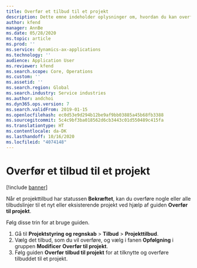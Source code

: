 ```yaml
---
title: Overfør et tilbud til et projekt
description: Dette emne indeholder oplysninger om, hvordan du kan overføre et tilbud til et nyt eller eksisterende projekt.
author: kfend
manager: AnnBe
ms.date: 05/28/2020
ms.topic: article
ms.prod: ''
ms.service: dynamics-ax-applications
ms.technology: ''
audience: Application User
ms.reviewer: kfend
ms.search.scope: Core, Operations
ms.custom: ''
ms.assetid: ''
ms.search.region: Global
ms.search.industry: Service industries
ms.author: andchoi
ms.dyn365.ops.version: 7
ms.search.validFrom: 2019-01-15
ms.openlocfilehash: ec0d53e9d294b12be9af9bb03885a45b68fb3388
ms.sourcegitcommit: 5c4c9bf3ba018562d6cb3443c01d550489c415fa
ms.translationtype: HT
ms.contentlocale: da-DK
ms.lasthandoff: 10/16/2020
ms.locfileid: "4074148"
---
```

# <a name="transfer-a-quotation-to-a-project"></a>Overfør et tilbud til et projekt

[!include [banner](../includes/banner.md)]

Når et projekttilbud har statussen **Bekræftet**, kan du overføre nogle eller alle tilbudslinjer til et nyt eller eksisterende projekt ved hjælp af guiden **Overfør til projekt**. 

Følg disse trin for at bruge guiden.

1. Gå til **Projektstyring og regnskab** > **Tilbud** > **Projekttilbud**.
2. Vælg det tilbud, som du vil overføre, og vælg i fanen **Opfølgning** i gruppen **Modificer** **Overfør til projekt**.
3. Følg guiden **Overfør tilbud til projekt** for at tilknytte og overføre tilbuddet til et projekt.
